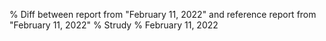 % Diff between report from "February 11, 2022" and reference report from "February 11, 2022"
% Strudy
% February 11, 2022


